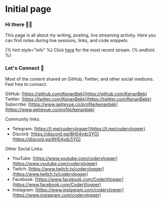 # Initial page

### Hi there 👋🏼

This page is all about my writing, posting, live streaming activity. Here you can find notes during live sessions, links, and code snippets.

{% hint style="info" %}
Click [here](live-code/june-2021/14-june-2021-terminal-user-interfaces-in-golang-with-the-view-package.md) for the most recent stream.
{% endhint %}

### Let's Connect 🔗

Most of the content shared on GitHub, Twitter, and other social mediums. Feel free to connect.

GitHub: [https://github.com/KenanBek](https://github.com/KenanBek)   
Twitter: [https://twitter.com/KenanBekk](https://twitter.com/KenanBekk)   
Subscribe: [https://www.getrevue.co/profile/kenanbek​](https://www.getrevue.co/profile/kenanbek​)

Community links:

* Telegram: [https://t.me/codervlogger​](https://t.me/codervlogger​)
* Discord: [https://discord.gg/8H54ydc5YG​](https://discord.gg/8H54ydc5YG​)

Other Social Links:

* YouTube: [https://www.youtube.com/codervlogger](https://www.youtube.com/codervlogger)
* Twitch: [https://www.twitch.tv/codervlogger](https://www.twitch.tv/codervlogger)
* Facebook: [https://www.facebook.com/CoderVlogger](https://www.facebook.com/CoderVlogger)
* Instagram: [https://www.instagram.com/codervlogger](https://www.instagram.com/codervlogger)




